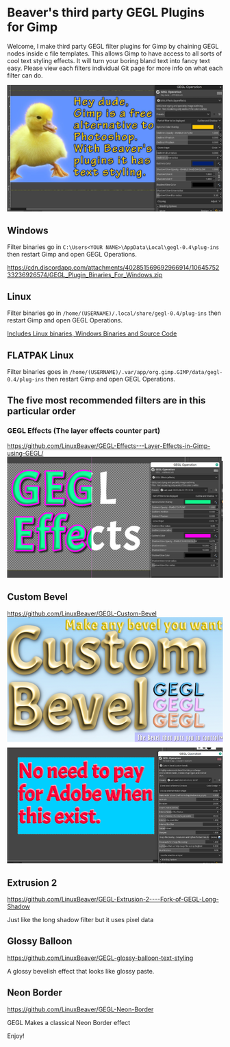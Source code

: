 Beaver's third party GEGL Plugins for Gimp
=========
Welcome, I make third party GEGL filter plugins for Gimp by chaining GEGL nodes inside c file templates. This allows Gimp to have access to all sorts of cool text styling effects. It will turn your boring bland text into fancy text easy. Please view each filters individual Git page for more info on what each filter can do.


![image preview](text.png  )

## Windows
Filter binaries go in `C:\Users<YOUR NAME>\AppData\Local\gegl-0.4\plug-ins` then restart Gimp and open GEGL Operations.

  https://cdn.discordapp.com/attachments/402851569692966914/1064575233236926574/GEGL_Plugin_Binaries_For_Windows.zip
  
## Linux 
Filter binaries go in `/home/(USERNAME)/.local/share/gegl-0.4/plug-ins` then restart Gimp and open GEGL Operations. 


[
Includes Linux binaries, Windows Binaries and Source Code](https://cdn.discordapp.com/attachments/402851569692966914/1069655756309278790/All_GEGL_Plugins__beaver.zip)
  
## FLATPAK Linux
  Filter binaries goes in `/home/(USERNAME)/.var/app/org.gimp.GIMP/data/gegl-0.4/plug-ins` then restart Gimp and open GEGL Operations. 
  
  
  ## The five most recommended filters are in this particular order 
  
### GEGL Effects (The layer effects counter part)
https://github.com/LinuxBeaver/GEGL-Effects---Layer-Effects-in-Gimp-using-GEGL/
  ![image preview](effects4.png )
  
## Custom Bevel
https://github.com/LinuxBeaver/GEGL-Custom-Bevel
  ![image preview](customb.png )
  
  
## Extrusion 2 
https://github.com/LinuxBeaver/GEGL-Extrusion-2----Fork-of-GEGL-Long-Shadow
 
   Just like the long shadow filter but it uses pixel data

  
## Glossy Balloon
https://github.com/LinuxBeaver/GEGL-glossy-balloon-text-styling
  
  
A glossy bevelish effect that looks like glossy paste.
  
 ## Neon Border 
 https://github.com/LinuxBeaver/GEGL-Neon-Border
 
 GEGL Makes a classical Neon Border effect
  
  
  Enjoy!
  

